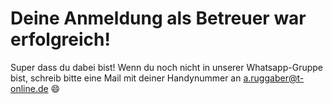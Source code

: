 # Deine Anmeldung als Betreuer war erfolgreich!

Super dass du dabei bist! Wenn du noch nicht in unserer Whatsapp-Gruppe bist, schreib bitte eine Mail mit deiner Handynummer an a.ruggaber@t-online.de 😄
